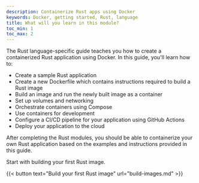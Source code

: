 ```yaml
---
description: Containerize Rust apps using Docker
keywords: Docker, getting started, Rust, language
title: What will you learn in this module?
toc_min: 1
toc_max: 2
---
```


The Rust language-specific guide teaches you how to create a containerized Rust application using Docker. In this guide, you'll learn how to:

* Create a sample Rust application
* Create a new Dockerfile which contains instructions required to build a Rust image
* Build an image and run the newly built image as a container
* Set up volumes and networking
* Orchestrate containers using Compose
* Use containers for development
* Configure a CI/CD pipeline for your application using GitHub Actions
* Deploy your application to the cloud

After completing the Rust modules, you should be able to containerize your own Rust application based on the examples and instructions provided in this guide.

Start with building your first Rust image.

{{< button text="Build your first Rust image" url="build-images.md" >}}